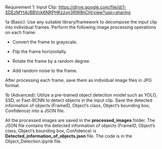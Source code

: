 Requirement 1: Input Clip: https://drive.google.com/file/d/1-SDEzMYt4cBBVck6NRPHKzzvn3RW8hCH/view?usp=sharing

1a (Basic): Use any suitable library/framework to decompose the input clip into individual frames. Perform the following image processing operations on each frame:

-   Convert the frame to grayscale.

-   Flip the frame horizontally.

-   Rotate the frame by a random degree.

-   Add random noise to the frame.

After processing each frame, save them as individual image files in JPG format.

1b (Advanced): Utilize a pre-trained object detection model such as YOLO, SSD, or Fast-RCNN to detect objects in the input clip. Save the detected information of objects (FrameID, Object’s class, Object’s bounding box, Confidence) into a JSON file.

All the processed images are saved in the **processed_images** folder.
The JSON file contains the detected information of objects (FrameID, Object’s class, Object’s bounding box, Confidence) is **Detected_information_of_objects.json** file.
The code is in the Object_Detection.ipynb file.
